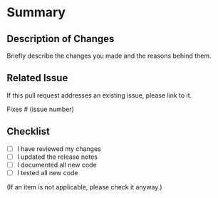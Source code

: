 # Summary

## Description of Changes

Briefly describe the changes you made and the reasons behind them.

## Related Issue

If this pull request addresses an existing issue, please link to it.

Fixes # (issue number)

## Checklist

- [ ] I have reviewed my changes
- [ ] I updated the release notes
- [ ] I documented all new code
- [ ] I tested all new code

(If an item is not applicable, please check it anyway.)
